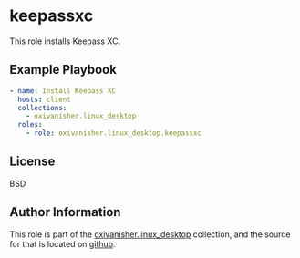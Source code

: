 keepassxc
==============

This role installs Keepass XC.

Example Playbook
----------------
```yaml
- name: Install Keepass XC
  hosts: client
  collections:
    - oxivanisher.linux_desktop
  roles:
    - role: oxivanisher.linux_desktop.keepassxc
```

License
-------

BSD

Author Information
------------------

This role is part of the [oxivanisher.linux_desktop](https://galaxy.ansible.com/ui/repo/published/oxivanisher/linux_desktop/) collection, and the source for that is located on [github](https://github.com/oxivanisher/collection-linux_desktop).

